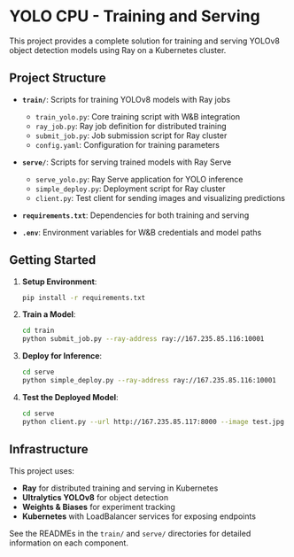 # YOLO CPU - Training and Serving

This project provides a complete solution for training and serving YOLOv8 object detection models using Ray on a Kubernetes cluster.

## Project Structure

- **`train/`**: Scripts for training YOLOv8 models with Ray jobs
  - `train_yolo.py`: Core training script with W&B integration
  - `ray_job.py`: Ray job definition for distributed training
  - `submit_job.py`: Job submission script for Ray cluster
  - `config.yaml`: Configuration for training parameters
  
- **`serve/`**: Scripts for serving trained models with Ray Serve
  - `serve_yolo.py`: Ray Serve application for YOLO inference
  - `simple_deploy.py`: Deployment script for Ray cluster
  - `client.py`: Test client for sending images and visualizing predictions
  
- **`requirements.txt`**: Dependencies for both training and serving
- **`.env`**: Environment variables for W&B credentials and model paths

## Getting Started

1. **Setup Environment**:
   ```bash
   pip install -r requirements.txt
   ```

2. **Train a Model**:
   ```bash
   cd train
   python submit_job.py --ray-address ray://167.235.85.116:10001
   ```

3. **Deploy for Inference**:
   ```bash
   cd serve
   python simple_deploy.py --ray-address ray://167.235.85.116:10001
   ```

4. **Test the Deployed Model**:
   ```bash
   cd serve
   python client.py --url http://167.235.85.117:8000 --image test.jpg
   ```

## Infrastructure

This project uses:
- **Ray** for distributed training and serving in Kubernetes
- **Ultralytics YOLOv8** for object detection
- **Weights & Biases** for experiment tracking
- **Kubernetes** with LoadBalancer services for exposing endpoints

See the READMEs in the `train/` and `serve/` directories for detailed information on each component.
